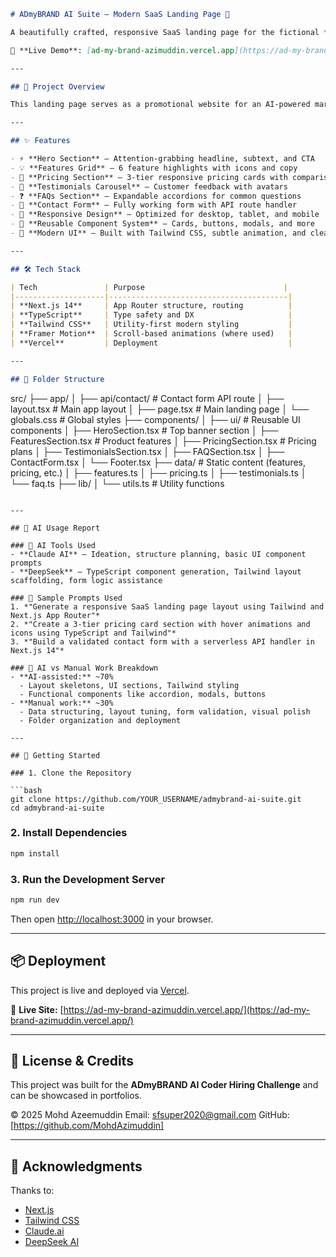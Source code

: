 ```markdown
# ADmyBRAND AI Suite – Modern SaaS Landing Page 🚀

A beautifully crafted, responsive SaaS landing page for the fictional **ADmyBRAND AI Suite**, developed as part of the ADmyBRAND Coder Challenge. Built using **Next.js 14 App Router**, **Tailwind CSS**, and AI-driven development techniques.

📍 **Live Demo**: [ad-my-brand-azimuddin.vercel.app](https://ad-my-brand-azimuddin.vercel.app/)

---

## 📌 Project Overview

This landing page serves as a promotional website for an AI-powered marketing tool. The layout and design were carefully crafted with modern UX/UI principles, animation, and component reusability in mind. This submission is for **Task B: Modern SaaS Landing Page** from the ADmyBRAND challenge.

---

## ✨ Features

- ⚡ **Hero Section** – Attention-grabbing headline, subtext, and CTA
- 💡 **Features Grid** – 6 feature highlights with icons and copy
- 💸 **Pricing Section** – 3-tier responsive pricing cards with comparison features
- 💬 **Testimonials Carousel** – Customer feedback with avatars
- ❓ **FAQs Section** – Expandable accordions for common questions
- 📩 **Contact Form** – Fully working form with API route handler
- 📱 **Responsive Design** – Optimized for desktop, tablet, and mobile
- 🧱 **Reusable Component System** – Cards, buttons, modals, and more
- 🎨 **Modern UI** – Built with Tailwind CSS, subtle animation, and clean layout

---

## 🛠 Tech Stack

| Tech               | Purpose                               |
|--------------------|----------------------------------------|
| **Next.js 14**     | App Router structure, routing          |
| **TypeScript**     | Type safety and DX                     |
| **Tailwind CSS**   | Utility-first modern styling           |
| **Framer Motion**  | Scroll-based animations (where used)   |
| **Vercel**         | Deployment                             |

---

## 📁 Folder Structure

```

src/
├── app/
│   ├── api/contact/        # Contact form API route
│   ├── layout.tsx          # Main app layout
│   ├── page.tsx            # Main landing page
│   └── globals.css         # Global styles
├── components/
│   ├── ui/                 # Reusable UI components
│   ├── HeroSection.tsx     # Top banner section
│   ├── FeaturesSection.tsx # Product features
│   ├── PricingSection.tsx  # Pricing plans
│   ├── TestimonialsSection.tsx
│   ├── FAQSection.tsx
│   ├── ContactForm.tsx
│   └── Footer.tsx
├── data/                   # Static content (features, pricing, etc.)
│   ├── features.ts
│   ├── pricing.ts
│   ├── testimonials.ts
│   └── faq.ts
├── lib/
│   └── utils.ts            # Utility functions

````

---

## 📄 AI Usage Report

### 🤖 AI Tools Used
- **Claude AI** – Ideation, structure planning, basic UI component prompts
- **DeepSeek** – TypeScript component generation, Tailwind layout scaffolding, form logic assistance

### 🧠 Sample Prompts Used
1. *"Generate a responsive SaaS landing page layout using Tailwind and Next.js App Router"*
2. *"Create a 3-tier pricing card section with hover animations and icons using TypeScript and Tailwind"*
3. *"Build a validated contact form with a serverless API handler in Next.js 14"*

### 🧮 AI vs Manual Work Breakdown
- **AI-assisted:** ~70%
  - Layout skeletons, UI sections, Tailwind styling
  - Functional components like accordion, modals, buttons
- **Manual work:** ~30%
  - Data structuring, layout tuning, form validation, visual polish
  - Folder organization and deployment

---

## 🚀 Getting Started

### 1. Clone the Repository

```bash
git clone https://github.com/YOUR_USERNAME/admybrand-ai-suite.git
cd admybrand-ai-suite
````

### 2. Install Dependencies

```bash
npm install
```

### 3. Run the Development Server

```bash
npm run dev
```

Then open [http://localhost:3000](http://localhost:3000) in your browser.

---

## 📦 Deployment

This project is live and deployed via [Vercel](https://vercel.com/).

🔗 **Live Site:** [https://ad-my-brand-azimuddin.vercel.app/](https://ad-my-brand-azimuddin.vercel.app/)

---

## 📃 License & Credits

This project was built for the **ADmyBRAND AI Coder Hiring Challenge** and can be showcased in portfolios.

© 2025 Mohd Azeemuddin
Email: [sfsuper2020@gmail.com](mailto:sfsuper202@gmail.com)
GitHub: \[https://github.com/MohdAzimuddin]

---

## 🙌 Acknowledgments

Thanks to:

* [Next.js](https://nextjs.org/)
* [Tailwind CSS](https://tailwindcss.com/)
* [Claude.ai](https://claude.ai/)
* [DeepSeek AI](https://deepseek.com/)

```


